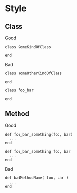 # Style

## Class

Good

    class SomeKindOfClass

    end

Bad

    class someOtherKindOfClass

    end

    class foo_bar

    end

## Method

Good

    def foo_bar_something(foo, bar)
      ...
    end

    def foo_bar_something foo, bar
      ...
    end

Bad

    def badMethodName( foo, bar )
      ...
    end